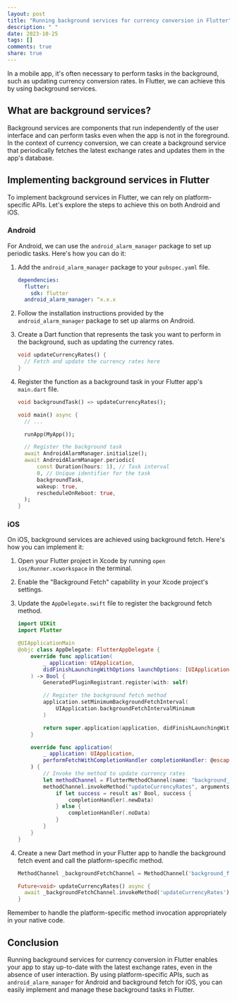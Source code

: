 ```yaml
---
layout: post
title: "Running background services for currency conversion in Flutter"
description: " "
date: 2023-10-25
tags: []
comments: true
share: true
---
```


In a mobile app, it's often necessary to perform tasks in the background, such as updating currency conversion rates. In Flutter, we can achieve this by using background services.

## What are background services?

Background services are components that run independently of the user interface and can perform tasks even when the app is not in the foreground. In the context of currency conversion, we can create a background service that periodically fetches the latest exchange rates and updates them in the app's database.

## Implementing background services in Flutter

To implement background services in Flutter, we can rely on platform-specific APIs. Let's explore the steps to achieve this on both Android and iOS.

### Android

For Android, we can use the `android_alarm_manager` package to set up periodic tasks. Here's how you can do it:

1. Add the `android_alarm_manager` package to your `pubspec.yaml` file.

   ```yaml
   dependencies:
     flutter:
       sdk: flutter
     android_alarm_manager: ^x.x.x
   ```

2. Follow the installation instructions provided by the `android_alarm_manager` package to set up alarms on Android.

3. Create a Dart function that represents the task you want to perform in the background, such as updating the currency rates.

   ```dart
   void updateCurrencyRates() {
     // Fetch and update the currency rates here
   }
   ```

4. Register the function as a background task in your Flutter app's `main.dart` file.

   ```dart
   void backgroundTask() => updateCurrencyRates();

   void main() async {
     // ...

     runApp(MyApp());

     // Register the background task
     await AndroidAlarmManager.initialize();
     await AndroidAlarmManager.periodic(
         const Duration(hours: 1), // Task interval
         0, // Unique identifier for the task
         backgroundTask,
         wakeup: true,
         rescheduleOnReboot: true,
     );
   }
   ```

### iOS

On iOS, background services are achieved using background fetch. Here's how you can implement it:

1. Open your Flutter project in Xcode by running `open ios/Runner.xcworkspace` in the terminal.

2. Enable the "Background Fetch" capability in your Xcode project's settings.

3. Update the `AppDelegate.swift` file to register the background fetch method.

   ```swift
   import UIKit
   import Flutter

   @UIApplicationMain
   @objc class AppDelegate: FlutterAppDelegate {
       override func application(
           _ application: UIApplication,
           didFinishLaunchingWithOptions launchOptions: [UIApplication.LaunchOptionsKey: Any]?
       ) -> Bool {
           GeneratedPluginRegistrant.register(with: self)

           // Register the background fetch method
           application.setMinimumBackgroundFetchInterval(
               UIApplication.backgroundFetchIntervalMinimum
           )

           return super.application(application, didFinishLaunchingWithOptions: launchOptions)
       }

       override func application(
           _ application: UIApplication,
           performFetchWithCompletionHandler completionHandler: @escaping (UIBackgroundFetchResult) -> Void
       ) {
           // Invoke the method to update currency rates
           let methodChannel = FlutterMethodChannel(name: "background_fetch", binaryMessenger: controller.binaryMessenger)
           methodChannel.invokeMethod("updateCurrencyRates", arguments: nil) { (result) in
               if let success = result as? Bool, success {
                   completionHandler(.newData)
               } else {
                   completionHandler(.noData)
               }
           }
       }
   }
   ```

4. Create a new Dart method in your Flutter app to handle the background fetch event and call the platform-specific method.

   ```dart
   MethodChannel _backgroundFetchChannel = MethodChannel('background_fetch');
   
   Future<void> updateCurrencyRates() async {
     await _backgroundFetchChannel.invokeMethod('updateCurrencyRates');
   }
   ```

Remember to handle the platform-specific method invocation appropriately in your native code.

## Conclusion

Running background services for currency conversion in Flutter enables your app to stay up-to-date with the latest exchange rates, even in the absence of user interaction. By using platform-specific APIs, such as `android_alarm_manager` for Android and background fetch for iOS, you can easily implement and manage these background tasks in Flutter.